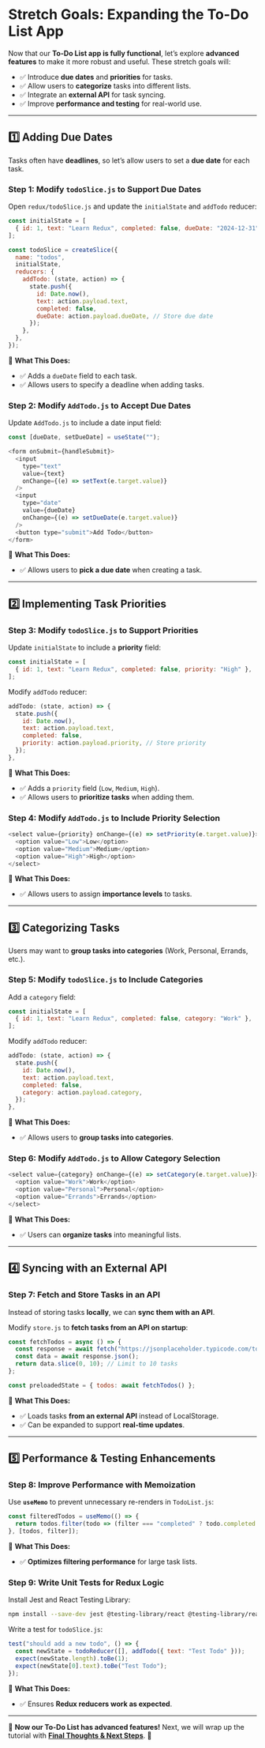 # **Stretch Goals: Expanding the To-Do List App**

Now that our **To-Do List app is fully functional**, let’s explore **advanced features** to make it more robust and useful. These stretch goals will:
- ✅ Introduce **due dates** and **priorities** for tasks.  
- ✅ Allow users to **categorize** tasks into different lists.  
- ✅ Integrate an **external API** for task syncing.  
- ✅ Improve **performance and testing** for real-world use.  

---

## **1️⃣ Adding Due Dates**
Tasks often have **deadlines**, so let’s allow users to set a **due date** for each task.

### **Step 1: Modify `todoSlice.js` to Support Due Dates**
Open `redux/todoSlice.js` and update the `initialState` and `addTodo` reducer:

```js
const initialState = [
  { id: 1, text: "Learn Redux", completed: false, dueDate: "2024-12-31" },
];

const todoSlice = createSlice({
  name: "todos",
  initialState,
  reducers: {
    addTodo: (state, action) => {
      state.push({
        id: Date.now(),
        text: action.payload.text,
        completed: false,
        dueDate: action.payload.dueDate, // Store due date
      });
    },
  },
});
```

📌 **What This Does:**  
- ✅ Adds a `dueDate` field to each task.  
- ✅ Allows users to specify a deadline when adding tasks.  

### **Step 2: Modify `AddTodo.js` to Accept Due Dates**
Update `AddTodo.js` to include a date input field:

```js
const [dueDate, setDueDate] = useState("");

<form onSubmit={handleSubmit}>
  <input
    type="text"
    value={text}
    onChange={(e) => setText(e.target.value)}
  />
  <input
    type="date"
    value={dueDate}
    onChange={(e) => setDueDate(e.target.value)}
  />
  <button type="submit">Add Todo</button>
</form>
```

📌 **What This Does:**  
- ✅ Allows users to **pick a due date** when creating a task.  

---

## **2️⃣ Implementing Task Priorities**
### **Step 3: Modify `todoSlice.js` to Support Priorities**
Update `initialState` to include a **priority** field:

```js
const initialState = [
  { id: 1, text: "Learn Redux", completed: false, priority: "High" },
];
```

Modify `addTodo` reducer:

```js
addTodo: (state, action) => {
  state.push({
    id: Date.now(),
    text: action.payload.text,
    completed: false,
    priority: action.payload.priority, // Store priority
  });
},
```

📌 **What This Does:**  
- ✅ Adds a `priority` field (`Low`, `Medium`, `High`).  
- ✅ Allows users to **prioritize tasks** when adding them.  

### **Step 4: Modify `AddTodo.js` to Include Priority Selection**

```js
<select value={priority} onChange={(e) => setPriority(e.target.value)}>
  <option value="Low">Low</option>
  <option value="Medium">Medium</option>
  <option value="High">High</option>
</select>
```

📌 **What This Does:**  
- ✅ Allows users to assign **importance levels** to tasks.  

---

## **3️⃣ Categorizing Tasks**
Users may want to **group tasks into categories** (Work, Personal, Errands, etc.).

### **Step 5: Modify `todoSlice.js` to Include Categories**
Add a `category` field:

```js
const initialState = [
  { id: 1, text: "Learn Redux", completed: false, category: "Work" },
];
```

Modify `addTodo` reducer:

```js
addTodo: (state, action) => {
  state.push({
    id: Date.now(),
    text: action.payload.text,
    completed: false,
    category: action.payload.category,
  });
},
```

📌 **What This Does:**  
- ✅ Allows users to **group tasks into categories**.  

### **Step 6: Modify `AddTodo.js` to Allow Category Selection**

```js
<select value={category} onChange={(e) => setCategory(e.target.value)}>
  <option value="Work">Work</option>
  <option value="Personal">Personal</option>
  <option value="Errands">Errands</option>
</select>
```

📌 **What This Does:**  
- ✅ Users can **organize tasks** into meaningful lists.  

---

## **4️⃣ Syncing with an External API**
### **Step 7: Fetch and Store Tasks in an API**
Instead of storing tasks **locally**, we can **sync them with an API**.

Modify `store.js` to **fetch tasks from an API on startup**:

```js
const fetchTodos = async () => {
  const response = await fetch("https://jsonplaceholder.typicode.com/todos");
  const data = await response.json();
  return data.slice(0, 10); // Limit to 10 tasks
};

const preloadedState = { todos: await fetchTodos() };
```

📌 **What This Does:**  
- ✅ Loads tasks **from an external API** instead of LocalStorage.  
- ✅ Can be expanded to support **real-time updates**.  

---

## **5️⃣ Performance & Testing Enhancements**
### **Step 8: Improve Performance with Memoization**
Use **`useMemo`** to prevent unnecessary re-renders in `TodoList.js`:

```js
const filteredTodos = useMemo(() => {
  return todos.filter(todo => (filter === "completed" ? todo.completed : true));
}, [todos, filter]);
```

📌 **What This Does:**  
- ✅ **Optimizes filtering performance** for large task lists.  

### **Step 9: Write Unit Tests for Redux Logic**
Install Jest and React Testing Library:

```sh
npm install --save-dev jest @testing-library/react @testing-library/react-hooks
```

Write a test for `todoSlice.js`:

```js
test("should add a new todo", () => {
  const newState = todoReducer([], addTodo({ text: "Test Todo" }));
  expect(newState.length).toBe(1);
  expect(newState[0].text).toBe("Test Todo");
});
```

📌 **What This Does:**  
- ✅ Ensures **Redux reducers work as expected**.  

---

🚀 **Now our To-Do List has advanced features!** Next, we will wrap up the tutorial with **[Final Thoughts & Next Steps](9-final-thoughs.md)**. 🚀
